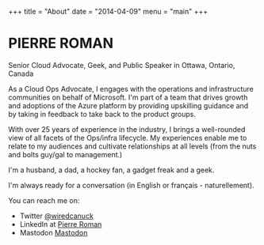 +++
title = "About"
date = "2014-04-09"
menu = "main"
+++

# PIERRE ROMAN

Senior Cloud Advocate, Geek, and Public Speaker in Ottawa, Ontario, Canada

As a Cloud Ops Advocate, I engages with the operations and infrastructure communities on behalf of Microsoft. I'm part of a team that drives growth and adoptions of the Azure platform by providing upskilling guidance and by taking in feedback to take back to the product groups.

With over 25 years of experience in the industry, I brings a well-rounded view of all facets of the Ops/infra lifecycle. My experiences enable me to relate to my audiences and cultivate relationships at all levels (from the nuts and bolts guy/gal to management.)

I'm a husband, a dad, a hockey fan, a gadget freak and a geek.

I'm always ready for a conversation (in English or français - naturellement).

You can reach me on:

- Twitter [@wiredcanuck](https://twitter.com/wiredcanuck)
- LinkedIn at [Pierre Roman](https://www.linkedin.com/in/pierreroman/)
- Mastodon <a rel="me" href="https://mastodon.social/@Wiredcanuck">Mastodon</a>


